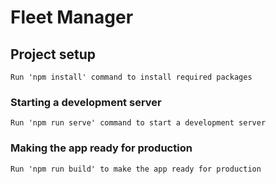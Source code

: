 # Fleet Manager

## Project setup

```
Run 'npm install' command to install required packages
```

### Starting a development server

```
Run 'npm run serve' command to start a development server
```

### Making the app ready for production

```
Run 'npm run build' to make the app ready for production
```
